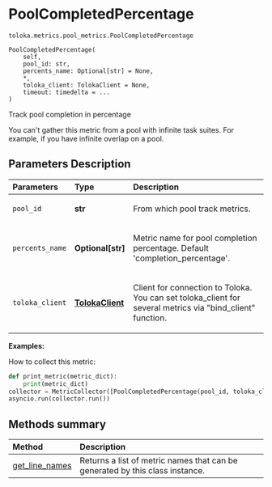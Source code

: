 # PoolCompletedPercentage
`toloka.metrics.pool_metrics.PoolCompletedPercentage`

```
PoolCompletedPercentage(
    self,
    pool_id: str,
    percents_name: Optional[str] = None,
    *,
    toloka_client: TolokaClient = None,
    timeout: timedelta = ...
)
```

Track pool completion in percentage


You can't gather this metric from a pool with infinite task suites. For example, if you have infinite overlap on a pool.

## Parameters Description

| Parameters | Type | Description |
| :----------| :----| :-----------|
`pool_id`|**str**|<p>From which pool track metrics.</p>
`percents_name`|**Optional\[str\]**|<p>Metric name for pool completion percentage. Default &#x27;completion_percentage&#x27;.</p>
`toloka_client`|**[TolokaClient](toloka.client.TolokaClient.md)**|<p>Client for connection to Toloka. You can set toloka_client for several metrics via &quot;bind_client&quot; function.</p>

**Examples:**

How to collect this metric:
```python
def print_metric(metric_dict):
    print(metric_dict)
collector = MetricCollector([PoolCompletedPercentage(pool_id, toloka_client=toloka_client)], print_metric)
asyncio.run(collector.run())
```
## Methods summary

| Method | Description |
| :------| :-----------|
[get_line_names](toloka.metrics.pool_metrics.PoolCompletedPercentage.get_line_names.md)| Returns a list of metric names that can be generated by this class instance.
